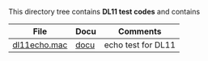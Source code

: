 This directory tree contains **DL11 test codes** and contains

| File | Docu | Comments |
| ---- | ---- | -------- |
| [dl11echo.mac](dl11echo.mac) | [docu](dl11echo.md) | echo test for DL11 |
